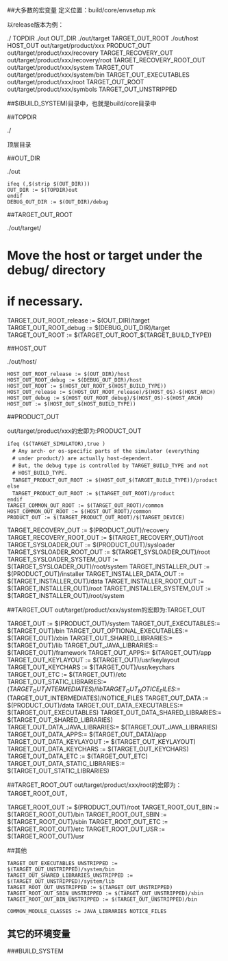 

##大多数的宏变量 定义位置：build/core/envsetup.mk


以release版本为例：

./  TOPDIR
./out OUT_DIR
./out/target    TARGET_OUT_ROOT
./out/host      HOST_OUT
out/target/product/xxx      PRODUCT_OUT
out/target/product/xxx/recovery   TARGET_RECOVERY_OUT
out/target/product/xxx/recovery/root   TARGET_RECOVERY_ROOT_OUT
out/target/product/xxx/system   TARGET_OUT
out/target/product/xxx/system/bin       TARGET_OUT_EXECUTABLES
out/target/product/xxx/root           TARGET_OUT_ROOT
out/target/product/xxx/symbols        TARGET_OUT_UNSTRIPPED

##$(BUILD_SYSTEM)目录中，也就是build/core目录中

##TOPDIR

./

顶层目录

##OUT_DIR

./out

    ifeq (,$(strip $(OUT_DIR)))
    OUT_DIR := $(TOPDIR)out
    endif
    DEBUG_OUT_DIR := $(OUT_DIR)/debug


##TARGET_OUT_ROOT

./out/target/

  # Move the host or target under the debug/ directory
  # if necessary.
  TARGET_OUT_ROOT_release := $(OUT_DIR)/target
  TARGET_OUT_ROOT_debug := $(DEBUG_OUT_DIR)/target
  TARGET_OUT_ROOT := $(TARGET_OUT_ROOT_$(TARGET_BUILD_TYPE))

##HOST_OUT

./out/host/

    HOST_OUT_ROOT_release := $(OUT_DIR)/host
    HOST_OUT_ROOT_debug := $(DEBUG_OUT_DIR)/host
    HOST_OUT_ROOT := $(HOST_OUT_ROOT_$(HOST_BUILD_TYPE))
    HOST_OUT_release := $(HOST_OUT_ROOT_release)/$(HOST_OS)-$(HOST_ARCH)
    HOST_OUT_debug := $(HOST_OUT_ROOT_debug)/$(HOST_OS)-$(HOST_ARCH)
    HOST_OUT := $(HOST_OUT_$(HOST_BUILD_TYPE))

##PRODUCT_OUT

out/target/product/xxx的宏即为:PRODUCT_OUT



    ifeq ($(TARGET_SIMULATOR),true )
    　# Any arch- or os-specific parts of the simulator (everything
    　# under product/) are actually host-dependent.
    　# But, the debug type is controlled by TARGET_BUILD_TYPE and not
    　# HOST_BUILD_TYPE.
    　TARGET_PRODUCT_OUT_ROOT := $(HOST_OUT_$(TARGET_BUILD_TYPE))/product
    else
    　TARGET_PRODUCT_OUT_ROOT := $(TARGET_OUT_ROOT)/product
    endif
    TARGET_COMMON_OUT_ROOT := $(TARGET_OUT_ROOT)/common
    HOST_COMMON_OUT_ROOT := $(HOST_OUT_ROOT)/common
    PRODUCT_OUT := $(TARGET_PRODUCT_OUT_ROOT)/$(TARGET_DEVICE)



  TARGET_RECOVERY_OUT := $(PRODUCT_OUT)/recovery
  TARGET_RECOVERY_ROOT_OUT := $(TARGET_RECOVERY_OUT)/root
  TARGET_SYSLOADER_OUT := $(PRODUCT_OUT)/sysloader
  TARGET_SYSLOADER_ROOT_OUT := $(TARGET_SYSLOADER_OUT)/root
  TARGET_SYSLOADER_SYSTEM_OUT := $(TARGET_SYSLOADER_OUT)/root/system
  TARGET_INSTALLER_OUT := $(PRODUCT_OUT)/installer
  TARGET_INSTALLER_DATA_OUT := $(TARGET_INSTALLER_OUT)/data
  TARGET_INSTALLER_ROOT_OUT := $(TARGET_INSTALLER_OUT)/root
  TARGET_INSTALLER_SYSTEM_OUT := $(TARGET_INSTALLER_OUT)/root/system

##TARGET_OUT
out/target/product/xxx/system的宏即为:TARGET_OUT

  TARGET_OUT := $(PRODUCT_OUT)/system
  TARGET_OUT_EXECUTABLES:= $(TARGET_OUT)/bin
  TARGET_OUT_OPTIONAL_EXECUTABLES:= $(TARGET_OUT)/xbin
  TARGET_OUT_SHARED_LIBRARIES:= $(TARGET_OUT)/lib
  TARGET_OUT_JAVA_LIBRARIES:= $(TARGET_OUT)/framework
  TARGET_OUT_APPS:= $(TARGET_OUT)/app
  TARGET_OUT_KEYLAYOUT := $(TARGET_OUT)/usr/keylayout
  TARGET_OUT_KEYCHARS := $(TARGET_OUT)/usr/keychars
  TARGET_OUT_ETC := $(TARGET_OUT)/etc
  TARGET_OUT_STATIC_LIBRARIES:= $(TARGET_OUT_INTERMEDIATES)/lib
  TARGET_OUT_NOTICE_FILES:=$(TARGET_OUT_INTERMEDIATES)/NOTICE_FILES
  TARGET_OUT_DATA := $(PRODUCT_OUT)/data
  TARGET_OUT_DATA_EXECUTABLES:= $(TARGET_OUT_EXECUTABLES)
  TARGET_OUT_DATA_SHARED_LIBRARIES:= $(TARGET_OUT_SHARED_LIBRARIES)
  TARGET_OUT_DATA_JAVA_LIBRARIES:= $(TARGET_OUT_JAVA_LIBRARIES)
  TARGET_OUT_DATA_APPS:= $(TARGET_OUT_DATA)/app
  TARGET_OUT_DATA_KEYLAYOUT := $(TARGET_OUT_KEYLAYOUT)
  TARGET_OUT_DATA_KEYCHARS := $(TARGET_OUT_KEYCHARS)
  TARGET_OUT_DATA_ETC := $(TARGET_OUT_ETC)
  TARGET_OUT_DATA_STATIC_LIBRARIES:= $(TARGET_OUT_STATIC_LIBRARIES)

##TARGET_ROOT_OUT
out/target/product/xxx/root的宏即为：TARGET_ROOT_OUT，

  TARGET_ROOT_OUT := $(PRODUCT_OUT)/root
  TARGET_ROOT_OUT_BIN := $(TARGET_ROOT_OUT)/bin
  TARGET_ROOT_OUT_SBIN := $(TARGET_ROOT_OUT)/sbin
  TARGET_ROOT_OUT_ETC := $(TARGET_ROOT_OUT)/etc
  TARGET_ROOT_OUT_USR := $(TARGET_ROOT_OUT)/usr




##其他


    TARGET_OUT_EXECUTABLES_UNSTRIPPED := $(TARGET_OUT_UNSTRIPPED)/system/bin
    TARGET_OUT_SHARED_LIBRARIES_UNSTRIPPED := $(TARGET_OUT_UNSTRIPPED)/system/lib
    TARGET_ROOT_OUT_UNSTRIPPED := $(TARGET_OUT_UNSTRIPPED)
    TARGET_ROOT_OUT_SBIN_UNSTRIPPED := $(TARGET_OUT_UNSTRIPPED)/sbin
    TARGET_ROOT_OUT_BIN_UNSTRIPPED := $(TARGET_OUT_UNSTRIPPED)/bin

    COMMON_MODULE_CLASSES := JAVA_LIBRARIES NOTICE_FILES



## 其它的环境变量


###BUILD_SYSTEM
